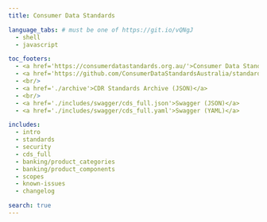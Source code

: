 ```yaml
---
title: Consumer Data Standards

language_tabs: # must be one of https://git.io/vQNgJ
  - shell
  - javascript

toc_footers:
  - <a href='https://consumerdatastandards.org.au/'>Consumer Data Standards Home</a>
  - <a href='https://github.com/ConsumerDataStandardsAustralia/standards'>CDR Standards on GitHub</a>
  - <br/>
  - <a href='./archive'>CDR Standards Archive (JSON)</a>
  - <br/>
  - <a href='./includes/swagger/cds_full.json'>Swagger (JSON)</a>
  - <a href='./includes/swagger/cds_full.yaml'>Swagger (YAML)</a>

includes:
  - intro
  - standards
  - security
  - cds_full
  - banking/product_categories
  - banking/product_components
  - scopes
  - known-issues
  - changelog

search: true
---
```

